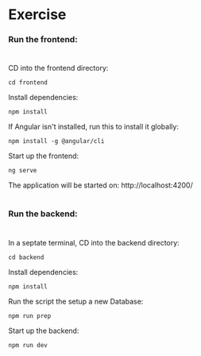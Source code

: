 # Exercise

### Run the frontend:

#

CD into the frontend directory:

```
cd frontend
```

Install dependencies:

```
npm install
```

If Angular isn't installed, run this to install it globally:

```
npm install -g @angular/cli
```

Start up the frontend:

```
ng serve
```

The application will be started on: http://localhost:4200/

#

### Run the backend:

#

In a septate terminal, CD into the backend directory:

```
cd backend
```

Install dependencies:

```
npm install
```

Run the script the setup a new Database:

```
npm run prep
```

Start up the backend:

```
npm run dev
```
